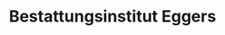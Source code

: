 ---
title: "Bestattungsinstitut Eggers"
url: /langenhagen/bestattungsinstitut-eggers/
shop: Bestattungen
---